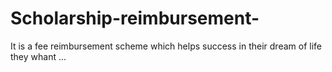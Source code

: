 # Scholarship-reimbursement-
It is a fee reimbursement scheme which helps success in their dream of life they whant ...
